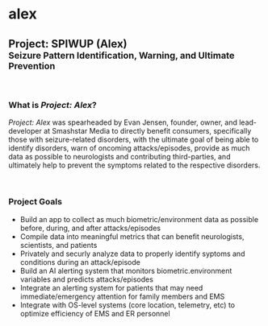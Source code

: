 # alex
<h2>Project: SPIWUP (Alex)<br><sup>Seizure Pattern Identification, Warning, and Ultimate Prevention</sup></h2>
<br>
<h3>What is <i>Project: Alex</i>?</h3>
<p><i>Project: Alex</i> was spearheaded by Evan Jensen, founder, owner, and lead-developer at Smashstar Media to directly benefit consumers, specifically those with seizure-related disorders, with the ultimate goal of being able to identify disorders, warn of oncoming attacks/episodes, provide as much data as possible to neurologists and contributing third-parties, and ultimately help to prevent the symptoms related to the respective disorders.</p>
<br>
<h3>Project Goals</h3>
<ul>
  <li>Build an app to collect as much biometric/environment data as possible before, during, and after attacks/episodes</li>
  <li>Compile data into meaningful metrics that can benefit neurologists, scientists, and patients</li>
  <li>Privately and securly analyze data to properly identify syptoms and conditions during an attack/episode</li>
  <li>Build an AI alerting system that monitors biometric.environment variables and predicts attacks/episodes</li>
  <li>Integrate an alerting system for patients that may need immediate/emergency attention for family members and EMS</li>
  <li>Integrate with OS-level systems (core location, telemetry, etc) to optimize efficiency of EMS and ER personnel</li>
</ul>
